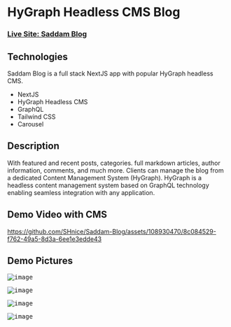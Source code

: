 

# HyGraph Headless CMS Blog
### [Live Site: Saddam Blog](https://saddamblog.vercel.app/)

## Technologies

Saddam Blog is a full stack NextJS app with popular HyGraph headless CMS.

* NextJS
* HyGraph Headless CMS
* GraphQL
* Tailwind CSS
* Carousel
    

## Description

With featured and recent posts, categories. full markdown articles, author information, comments, and much more. Clients can manage the blog from a dedicated Content Management System (HyGraph).
HyGraph is a headless content management system based on GraphQL technology enabling seamless integration with any application.

## Demo Video with CMS
https://github.com/SHnice/Saddam-Blog/assets/108930470/8c084529-f762-49a5-8d3a-6ee1e3edde43



## Demo Pictures
<kbd>![image](https://github.com/SHnice/Saddam-Blog/assets/108930470/902fa42b-4008-42d2-b22d-4ee5a4ce3bc9)</kbd>

<kbd>![image](https://github.com/SHnice/Saddam-Blog/assets/108930470/142b315f-f345-476f-a9a3-2b6575231826)</kbd>

<kbd>![image](https://github.com/SHnice/Saddam-Blog/assets/108930470/80afef1e-8297-47e9-a53f-0684f77e99a9)</kbd>

<kbd>![image](https://github.com/SHnice/Saddam-Blog/assets/108930470/2fe88628-e736-43fa-b98f-98beb8f9653d)</kbd>


